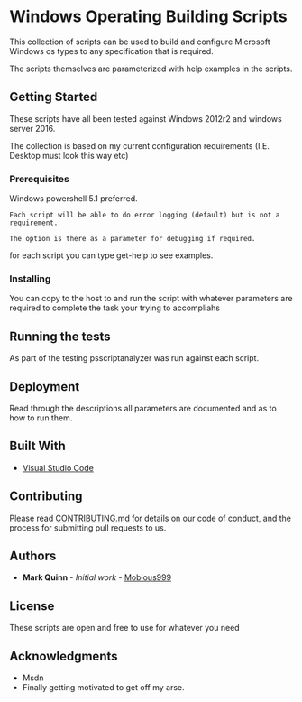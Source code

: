 # Windows Operating Building Scripts

This collection of scripts can be used to build and configure Microsoft Windows os types to any specification that is required.

The scripts themselves are parameterized with help examples in the scripts.

## Getting Started

These scripts have all been tested against Windows 2012r2 and windows server 2016.

The collection is based on my current configuration requirements (I.E. Desktop must look this way etc)

### Prerequisites

Windows powershell 5.1 preferred.

```
Each script will be able to do error logging (default) but is not a requirement. 

The option is there as a parameter for debugging if required.
```
for each script you can type get-help to see examples.

### Installing

You can copy to the host to and run the script with whatever parameters are required to complete the task your trying to accompliahs

## Running the tests

As part of the testing psscriptanalyzer was run against each script.

## Deployment

Read through the descriptions all parameters are documented and as to how to run them.

## Built With

* [Visual Studio Code](https://code.visualstudio.com/)

## Contributing

Please read [CONTRIBUTING.md](https://gist.github.com/PurpleBooth/b24679402957c63ec426) for details on our code of conduct, and the process for submitting pull requests to us.

## Authors

* **Mark Quinn** - *Initial work* - [Mobious999](https://github.com/mobious999)

## License

These scripts are open and free to use for whatever you need

## Acknowledgments

* Msdn
* Finally getting motivated to get off my arse.

